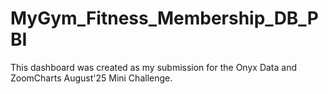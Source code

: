 # MyGym_Fitness_Membership_DB_PBI
This dashboard was created as my submission for the Onyx Data and ZoomCharts August'25 Mini Challenge. 
